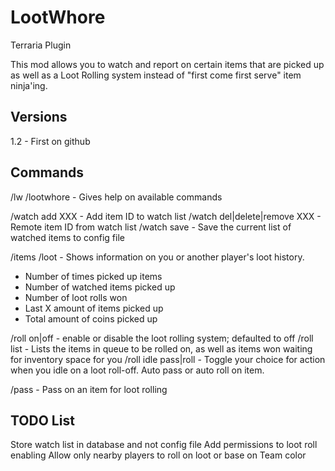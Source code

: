LootWhore
=========

Terraria Plugin

This mod allows you to watch and report on certain items that are picked up as well as a Loot Rolling system instead of "first come first serve" item ninja'ing.

Versions
--------
1.2 - First on github

Commands
--------
/lw
/lootwhore - Gives help on available commands

/watch add XXX - Add item ID to watch list
/watch del|delete|remove XXX - Remote item ID from watch list
/watch save - Save the current list of watched items to config file

/items
/loot - Shows information on you or another player's loot history.
   * Number of times picked up items
   * Number of watched items picked up
   * Number of loot rolls won
   * Last X amount of items picked up
   * Total amount of coins picked up

/roll on|off - enable or disable the loot rolling system; defaulted to off
/roll list - Lists the items in queue to be rolled on, as well as items won waiting for inventory space for you
/roll idle pass|roll - Toggle your choice for action when you idle on a loot roll-off. Auto pass or auto roll on item.

/pass - Pass on an item for loot rolling

TODO List
---------
Store watch list in database and not config file
Add permissions to loot roll enabling
Allow only nearby players to roll on loot or base on Team color
